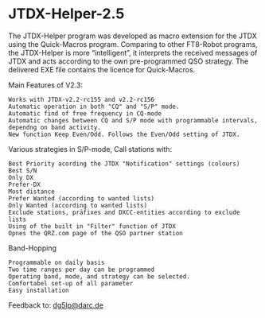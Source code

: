 # JTDX-Helper-2.5
The JTDX-Helper program was developed as macro extension for the JTDX using the Quick-Macros program. Comparing to other FT8-Robot programs, the JTDX-Helper is more “intelligent”, it interprets the received messages of JTDX and acts according to the own pre-programmed QSO strategy. The delivered EXE file contains the licence for Quick-Macros.

Main Features of V2.3:

    Works with JTDX-v2.2-rc155 and v2.2-rc156
    Automatic operation in both "CQ" and "S/P" mode.
    Automatic find of free frequency in CQ-mode
    Automatic changes between CQ and S/P mode with programmable intervals, dependng on band activity.
    New function Keep Even/Odd. Follows the Even/Odd setting of JTDX.

Various strategies in S/P-mode, Call stations with:

    Best Priority acording the JTDX "Notification" settings (colours)
    Best S/N
    Only DX
    Prefer-DX
    Most distance
    Prefer Wanted (according to wanted lists)
    Only Wanted (according to wanted lists)
    Exclude stations, präfixes and DXCC-entities according to exclude lists
    Using of the built in "Filter" function of JTDX
    Opnes the QRZ.com page of the QSO partner station

Band-Hopping

    Programmable on daily basis
    Two time ranges per day can be programmed
    Operating band, mode, and strategy can be selected.
    Comfortabel set-up of all parameter
    Easy installation

Feedback to: dg5lp@darc.de
